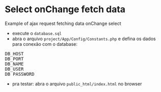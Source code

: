 # Select onChange fetch data
Example of ajax request fetching data onChange select


- execute o `database.sql`
- abra o arquivo `project/App/Config/Constants.php` e defina os dados para conexão com o database:
<pre>
DB_HOST    
DB_PORT    
DB_NAME    
DB_USER    
DB_PASSWORD
</pre>
- pra testar: abra o arquivo `public_html/index.html` no browser
